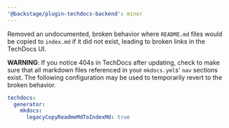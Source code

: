 ```yaml
---
'@backstage/plugin-techdocs-backend': minor
---
```


Removed an undocumented, broken behavior where `README.md` files would be copied to `index.md` if it did not exist, leading to broken links in the TechDocs UI.

**WARNING**: If you notice 404s in TechDocs after updating, check to make sure that all markdown files referenced in your `mkdocs.yml`s' `nav` sections exist. The following configuration may be used to temporarily revert to the broken behavior.

```yaml
techdocs:
  generator:
    mkdocs:
      legacyCopyReadmeMdToIndexMd: true
```
